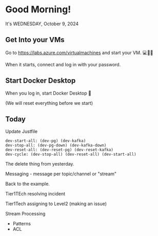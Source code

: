 # Good Morning!

It's WEDNESDAY, October 9, 2024

## Get Into your VMs

Go to https://labs.azure.com/virtualmachines and start your VM. 💻🏃‍♂️

When it starts, connect and log in with your password.

## Start Docker Desktop 

When you log in, start Docker Desktop 🐳

(We will reset everything before we start)

## Today

Update Justfile

```
dev-start-all: (dev-pg) (dev-kafka)
dev-stop-all: (dev-pg-down) (dev-kafka-down)
dev-reset-all: (dev-reset-pg) (dev-reset-kafka)
dev-cycle: (dev-stop-all) (dev-reset-all) (dev-start-all)
```

The delete thing from yesterday.

Messaging - message per topic/channel or "stream"

Back to the example.

Tier1TEch resolving incident

Tier1Tech assigning to Level2 (making an issue)

Stream Processing 
- Patterns
- ACL